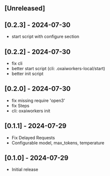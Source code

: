 ## [Unreleased]

## [0.2.3] - 2024-07-30
- start script with configure section

## [0.2.2] - 2024-07-30
- fix cli
- better start script (cli: .oxaiworkers-local/start)
- better init script

## [0.2.0] - 2024-07-30
- fix missing require 'open3'
- fix Steps
- cli: oxaiworkers init

## [0.1.1] - 2024-07-29

- Fix Delayed Requests
- Configurable model, max_tokens, temperature

## [0.1.0] - 2024-07-29

- Initial release

